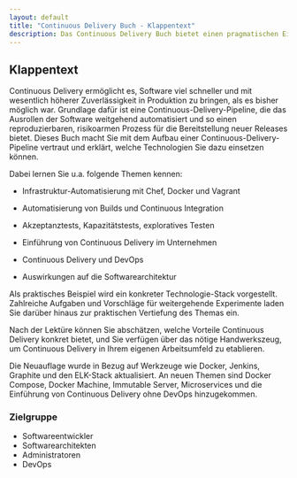 ```yaml
---
layout: default
title: "Continuous Delivery Buch - Klappentext"
description: Das Continuous Delivery Buch bietet einen pragmatischen Einstieg in Continuous Delivery.
---
```


Klappentext
---

Continuous Delivery ermöglicht es, Software viel schneller und mit
wesentlich höherer Zuverlässigkeit in Produktion zu bringen, als es
bisher möglich war. Grundlage dafür ist eine
Continuous-Delivery-Pipeline, die das Ausrollen der Software
weitgehend automatisiert und so einen reproduzierbaren, risikoarmen
Prozess für die Bereitstellung neuer Releases bietet. Dieses Buch
macht Sie mit dem Aufbau einer Continuous-Delivery-Pipeline vertraut
und erklärt, welche Technologien Sie dazu einsetzen können.

Dabei lernen Sie u.a. folgende Themen kennen:

* Infrastruktur-Automatisierung mit Chef, Docker und Vagrant

* Automatisierung von Builds und Continuous Integration

* Akzeptanztests, Kapazitätstests, exploratives Testen

* Einführung von Continuous Delivery im Unternehmen

* Continuous Delivery und DevOps

* Auswirkungen auf die Softwarearchitektur

Als praktisches Beispiel wird ein konkreter Technologie-Stack
vorgestellt. Zahlreiche Aufgaben und Vorschläge für weitergehende
Experimente laden Sie darüber hinaus zur praktischen Vertiefung des
Themas ein.

Nach der Lektüre können Sie abschätzen, welche Vorteile Continuous
Delivery konkret bietet, und Sie verfügen über das nötige
Handwerkszeug, um Continuous Delivery in Ihrem eigenen Arbeitsumfeld
zu etablieren.

Die Neuauflage wurde in Bezug auf Werkzeuge wie Docker, Jenkins,
Graphite und den ELK-Stack aktualisiert. An neuen Themen sind Docker
Compose, Docker Machine, Immutable Server, Microservices und die
Einführung von Continuous Delivery ohne DevOps hinzugekommen.

### Zielgruppe

* Softwareentwickler
* Softwarearchitekten
* Administratoren
* DevOps
